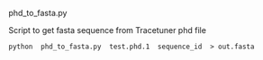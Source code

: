 phd_to_fasta.py

Script to get fasta sequence from Tracetuner phd file

	python	phd_to_fasta.py  test.phd.1  sequence_id  > out.fasta

